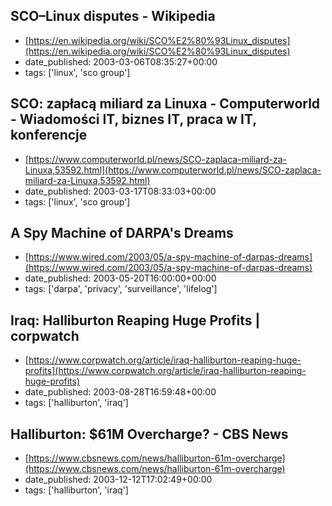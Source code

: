  ## SCO–Linux disputes - Wikipedia
 - [https://en.wikipedia.org/wiki/SCO%E2%80%93Linux_disputes](https://en.wikipedia.org/wiki/SCO%E2%80%93Linux_disputes)
 - date_published: 2003-03-06T08:35:27+00:00
 - tags: ['linux', 'sco group']

 ## SCO: zapłacą miliard za Linuxa -  Computerworld - Wiadomości IT, biznes IT, praca w IT, konferencje
 - [https://www.computerworld.pl/news/SCO-zaplaca-miliard-za-Linuxa,53592.html](https://www.computerworld.pl/news/SCO-zaplaca-miliard-za-Linuxa,53592.html)
 - date_published: 2003-03-17T08:33:03+00:00
 - tags: ['linux', 'sco group']

 ## A Spy Machine of DARPA's Dreams
 - [https://www.wired.com/2003/05/a-spy-machine-of-darpas-dreams](https://www.wired.com/2003/05/a-spy-machine-of-darpas-dreams)
 - date_published: 2003-05-20T16:00:00+00:00
 - tags: ['darpa', 'privacy', 'surveillance', 'lifelog']

 ## Iraq: Halliburton Reaping Huge Profits | corpwatch
 - [https://www.corpwatch.org/article/iraq-halliburton-reaping-huge-profits](https://www.corpwatch.org/article/iraq-halliburton-reaping-huge-profits)
 - date_published: 2003-08-28T16:59:48+00:00
 - tags: ['halliburton', 'iraq']

 ## Halliburton: $61M Overcharge? - CBS News
 - [https://www.cbsnews.com/news/halliburton-61m-overcharge](https://www.cbsnews.com/news/halliburton-61m-overcharge)
 - date_published: 2003-12-12T17:02:49+00:00
 - tags: ['halliburton', 'iraq']

